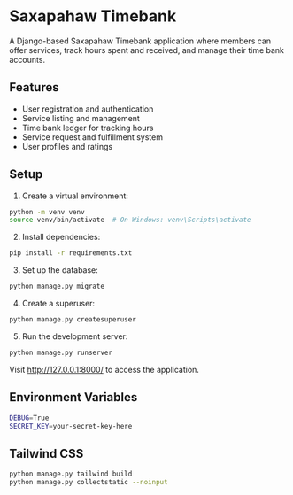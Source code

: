 # Saxapahaw Timebank

A Django-based Saxapahaw Timebank application where members can offer services, track hours spent and received, and
manage their time bank accounts.

## Features

- User registration and authentication
- Service listing and management
- Time bank ledger for tracking hours
- Service request and fulfillment system
- User profiles and ratings

## Setup

1. Create a virtual environment:

```bash
python -m venv venv
source venv/bin/activate  # On Windows: venv\Scripts\activate
```

2. Install dependencies:

```bash
pip install -r requirements.txt
```

3. Set up the database:

```bash
python manage.py migrate
```

4. Create a superuser:

```bash
python manage.py createsuperuser
```

5. Run the development server:

```bash
python manage.py runserver
```

Visit http://127.0.0.1:8000/ to access the application.

## Environment Variables

```bash
DEBUG=True
SECRET_KEY=your-secret-key-here
```

## Tailwind CSS

```bash
python manage.py tailwind build
python manage.py collectstatic --noinput
```
